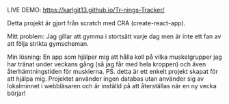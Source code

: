 LIVE DEMO: https://karlgit13.github.io/Tr-nings-Tracker/


Detta projekt är gjort från scratch med CRA (create-react-app).


Mitt problem: Jag gillar att gymma i stortsätt varje dag men är inte ett fan av att följa strikta gymscheman.

Min lösning: En app som hjälper mig att hålla koll på vilka muskelgrupper jag har tränat under veckans gång (så jag får med hela kroppen) och även återhämtningstiden för musklerna.
PS. detta är ett enkelt projekt skapat för att hjälpa mig. Projektet använder ingen databas utan använder sig av lokalminnet i webbläsaren och är inställd på att återställas när en ny vecka börjar!
